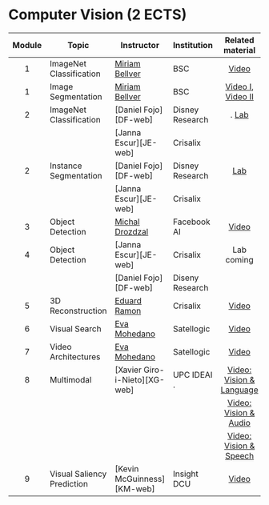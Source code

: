 # Computer Vision (2 ECTS)

[MB-web]: https://imatge.upc.edu/web/people/miriam-bellver
[MD-web]: https://scholar.google.es/citations?user=XK_ktwQAAAAJ&hl=en
[EM-web]: https://www.insight-centre.org/users/eva-mohedano
[ER-web]: https://imatge.upc.edu/web/people/eduard-ramon

[dlcv2017-d1l4-video]: https://youtu.be/Cng0btC-1uE
[dlcv2018-d2l3-video]: https://youtu.be/82BlA_7LHcQ
[dlcv2018-d2l4-video]: https://youtu.be/ayVJp31GFUM
[dlcv2018-d2l1-video]: https://youtu.be/O_U9uT_mRq0
[dlcv2018-d4l2-video]: https://youtu.be/Tc0L2w34wEg
[dlcv2018-d1l4-video]: https://youtu.be/UyEXEGevhZs
[dlcv2018-d3l12-video]: https://youtu.be/dY7j5dBqS5g
[dlcv2018-d4l4-video]: https://youtu.be/anghBcUQCgw
[dlcv2017-d4l6-video]: https://youtu.be/WcaaO1vkZ1U
[dlcv2018-D4l6-video]: https://youtu.be/QvxKCQddTVE
[dlcv2018-d3l5-video]: https://youtu.be/iEgB1ZQ2W2I

[aidl2019-cv-lab1]: https://github.com/upcschool-ai/2019-spring/blob/master/labs/aidl2019_cv_lab1_imagenet.ipynb
[aidl2019-cv-lab2]: https://github.com/upcschool-ai/2019-spring/blob/master/labs/aidl2019_cv_lab2_segmentation.ipynb


| Module  | Topic                         | Instructor                     | Institution      | Related material       |
| :---:| ------------------------------ |  ----------------------------- | ---------------- |:---------------: |
| 1    | ImageNet Classification        | [Miriam Bellver][MB-web]       | BSC     | [Video][dlcv2017-d1l4-video]  |
| 1    | Image Segmentation             | [Miriam Bellver][MB-web]       | BSC     | [Video I][dlcv2018-d2l3-video], [Video II][dlcv2018-d2l4-video] |
| 2    | ImageNet Classification        | [Daniel Fojo][DF-web]           | Disney Research | . [Lab][aidl2019-cv-lab1] |
|      |                                | [Janna Escur][JE-web]          | Crisalix  |
| 2    | Instance Segmentation          | [Daniel Fojo][DF-web]           | Disney Research | [Lab][aidl2019-cv-lab2] |
|      |                                | [Janna Escur][JE-web]          |  Crisalix |  |
| 3    | Object Detection               | [Michal Drozdzal][MD-web]      |  Facebook AI    | [Video][dlcv2018-d2l1-video] |
| 4    | Object Detection               | [Janna Escur][JE-web]           | Crisalix | Lab coming |
|      |                                | [Daniel Fojo][DF-web]         |  Diseny Research |
| 5    | 3D Reconstruction              | [Eduard Ramon][ER-web]        |  Crisalix   |  [Video][dlcv2018-d4l2-video] |
| 6    | Visual Search                  | [Eva Mohedano][EM-web]        |  Satellogic  | [Video][dlcv2018-D1L4-video] |
| 7    | Video Architectures            | [Eva Mohedano][EM-web]        |  Satellogic  | [Video][dlcv2018-d3l12-video] |
| 8    | Multimodal                     | [Xavier Giro-i-Nieto][XG-web] |  UPC IDEAI . | [Video: Vision & Language][dlcv2018-d4l4-video] |
|      |                                |                               |    | [Video: Vision & Audio][dlcv2017-d4l6-video] |
|      |                                |                                |  | [Video: Vision & Speech][dlcv2018-D4L6-video]  |
| 9    | Visual Saliency Prediction     | [Kevin McGuinness][KM-web]     |  Insight DCU | [Video][dlcv2018-D3l5-video] |

